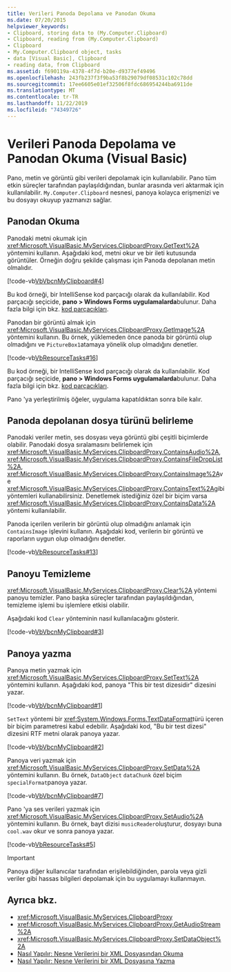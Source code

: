 ```yaml
---
title: Verileri Panoda Depolama ve Panodan Okuma
ms.date: 07/20/2015
helpviewer_keywords:
- Clipboard, storing data to (My.Computer.Clipboard)
- Clipboard, reading from (My.Computer.Clipboard)
- Clipboard
- My.Computer.Clipboard object, tasks
- data [Visual Basic], Clipboard
- reading data, from Clipboard
ms.assetid: f690119a-4378-4f7d-b20e-d9377ef49496
ms.openlocfilehash: 243fb237f3f9ba53f8b29079df08531c102c78dd
ms.sourcegitcommit: 17ee6605e01ef32506f8fdc686954244ba6911de
ms.translationtype: MT
ms.contentlocale: tr-TR
ms.lasthandoff: 11/22/2019
ms.locfileid: "74349726"
---
```

# <a name="storing-data-to-and-reading-from-the-clipboard-visual-basic"></a>Verileri Panoda Depolama ve Panodan Okuma (Visual Basic)

Pano, metin ve görüntü gibi verileri depolamak için kullanılabilir. Pano tüm etkin süreçler tarafından paylaşıldığından, bunlar arasında veri aktarmak için kullanılabilir. `My.Computer.Clipboard` nesnesi, panoya kolayca erişmenizi ve bu dosyayı okuyup yazmanızı sağlar.  
  
## <a name="reading-from-the-clipboard"></a>Panodan Okuma  

 Panodaki metni okumak için <xref:Microsoft.VisualBasic.MyServices.ClipboardProxy.GetText%2A> yöntemini kullanın. Aşağıdaki kod, metni okur ve bir ileti kutusunda görüntüler. Örneğin doğru şekilde çalışması için Panoda depolanan metin olmalıdır.  
  
 [!code-vb[VbVbcnMyClipboard#4](~/samples/snippets/visualbasic/VS_Snippets_VBCSharp/VbVbcnMyClipboard/VB/Class1.vb#4)]  
  
 Bu kod örneği, bir IntelliSense kod parçacığı olarak da kullanılabilir. Kod parçacığı seçicide, **pano > Windows Forms uygulamalarda**bulunur. Daha fazla bilgi için bkz. [kod parçacıkları](/visualstudio/ide/code-snippets).  
  
 Panodan bir görüntü almak için <xref:Microsoft.VisualBasic.MyServices.ClipboardProxy.GetImage%2A> yöntemini kullanın. Bu örnek, yüklemeden önce panoda bir görüntü olup olmadığını ve `PictureBox1`atamaya yönelik olup olmadığını denetler.  
  
 [!code-vb[VbResourceTasks#16](~/samples/snippets/visualbasic/VS_Snippets_VBCSharp/VbResourceTasks/VB/Class1.vb#16)]  
  
 Bu kod örneği, bir IntelliSense kod parçacığı olarak da kullanılabilir. Kod parçacığı seçicide, **pano > Windows Forms uygulamalarda**bulunur. Daha fazla bilgi için bkz. [kod parçacıkları](/visualstudio/ide/code-snippets).  
  
 Pano 'ya yerleştirilmiş öğeler, uygulama kapatıldıktan sonra bile kalır.  
  
## <a name="determining-the-type-of-file-stored-in-the-clipboard"></a>Panoda depolanan dosya türünü belirleme  

 Panodaki veriler metin, ses dosyası veya görüntü gibi çeşitli biçimlerde olabilir. Panodaki dosya sıralamasını belirlemek için <xref:Microsoft.VisualBasic.MyServices.ClipboardProxy.ContainsAudio%2A>, <xref:Microsoft.VisualBasic.MyServices.ClipboardProxy.ContainsFileDropList%2A>, <xref:Microsoft.VisualBasic.MyServices.ClipboardProxy.ContainsImage%2A>ve <xref:Microsoft.VisualBasic.MyServices.ClipboardProxy.ContainsText%2A>gibi yöntemleri kullanabilirsiniz. Denetlemek istediğiniz özel bir biçim varsa <xref:Microsoft.VisualBasic.MyServices.ClipboardProxy.ContainsData%2A> yöntemi kullanılabilir.  
  
 Panoda içerilen verilerin bir görüntü olup olmadığını anlamak için `ContainsImage` işlevini kullanın. Aşağıdaki kod, verilerin bir görüntü ve raporların uygun olup olmadığını denetler.  
  
 [!code-vb[VbResourceTasks#13](~/samples/snippets/visualbasic/VS_Snippets_VBCSharp/VbResourceTasks/VB/Class1.vb#13)]  
  
## <a name="clearing-the-clipboard"></a>Panoyu Temizleme  

 <xref:Microsoft.VisualBasic.MyServices.ClipboardProxy.Clear%2A> yöntemi panoyu temizler. Pano başka süreçler tarafından paylaşıldığından, temizleme işlemi bu işlemlere etkisi olabilir.  
  
 Aşağıdaki kod `Clear` yönteminin nasıl kullanılacağını gösterir.  
  
 [!code-vb[VbVbcnMyClipboard#3](~/samples/snippets/visualbasic/VS_Snippets_VBCSharp/VbVbcnMyClipboard/VB/Class1.vb#3)]  
  
## <a name="writing-to-the-clipboard"></a>Panoya yazma  

 Panoya metin yazmak için <xref:Microsoft.VisualBasic.MyServices.ClipboardProxy.SetText%2A> yöntemini kullanın. Aşağıdaki kod, panoya "This bir test dizesidir" dizesini yazar.  
  
 [!code-vb[VbVbcnMyClipboard#1](~/samples/snippets/visualbasic/VS_Snippets_VBCSharp/VbVbcnMyClipboard/VB/Class1.vb#1)]  
  
 `SetText` yöntemi bir <xref:System.Windows.Forms.TextDataFormat>türü içeren bir biçim parametresi kabul edebilir. Aşağıdaki kod, "Bu bir test dizesi" dizesini RTF metni olarak panoya yazar.  
  
 [!code-vb[VbVbcnMyClipboard#2](~/samples/snippets/visualbasic/VS_Snippets_VBCSharp/VbVbcnMyClipboard/VB/Class1.vb#2)]  
  
 Panoya veri yazmak için <xref:Microsoft.VisualBasic.MyServices.ClipboardProxy.SetData%2A> yöntemini kullanın. Bu örnek, `DataObject` `dataChunk` özel biçim `specialFormat`panoya yazar.  
  
 [!code-vb[VbVbcnMyClipboard#7](~/samples/snippets/visualbasic/VS_Snippets_VBCSharp/VbVbcnMyClipboard/VB/Class1.vb#7)]  
  
 Pano 'ya ses verileri yazmak için <xref:Microsoft.VisualBasic.MyServices.ClipboardProxy.SetAudio%2A> yöntemini kullanın. Bu örnek, bayt dizisi `musicReader`oluşturur, dosyayı buna `cool.wav` okur ve sonra panoya yazar.  
  
 [!code-vb[VbResourceTasks#5](~/samples/snippets/visualbasic/VS_Snippets_VBCSharp/VbResourceTasks/VB/Class1.vb#5)]  
  
> [!IMPORTANT]
> Panoya diğer kullanıcılar tarafından erişilebildiğinden, parola veya gizli veriler gibi hassas bilgileri depolamak için bu uygulamayı kullanmayın.  
  
## <a name="see-also"></a>Ayrıca bkz.

- <xref:Microsoft.VisualBasic.MyServices.ClipboardProxy>
- <xref:Microsoft.VisualBasic.MyServices.ClipboardProxy.GetAudioStream%2A>
- <xref:Microsoft.VisualBasic.MyServices.ClipboardProxy.SetDataObject%2A>
- [Nasıl Yapılır: Nesne Verilerini bir XML Dosyasından Okuma](../../../programming-guide/concepts/serialization/how-to-read-object-data-from-an-xml-file.md)
- [Nasıl Yapılır: Nesne Verilerini bir XML Dosyasına Yazma](../../../programming-guide/concepts/serialization/how-to-write-object-data-to-an-xml-file.md)
